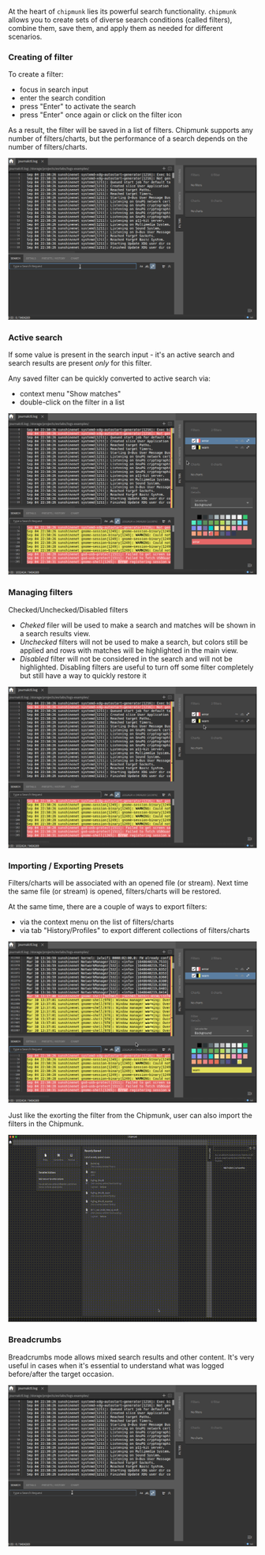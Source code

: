 At the heart of `chipmunk` lies its powerful search functionality. `chipmunk` allows you to create sets of diverse search conditions (called filters), combine them, save them, and apply them as needed for different scenarios.

### Creating of filter

To create a filter:

- focus in search input
- enter the search condition
- press "Enter" to activate the search
- press "Enter" once again or click on the filter icon

As a result, the filter will be saved in a list of filters.
Chipmunk supports any number of filters/charts, but the performance of a search depends on the number of filters/charts.

![Creating of filters](assets/search/filters_create.gif)

### Active search

If some value is present in the search input - it's an active search and search results are present *only* for this filter.

Any saved filter can be quickly converted to active search via:
- context menu "Show matches"
- double-click on the filter in a list

![Active filter](assets/search/filters_show_matches.gif)

### Managing filters

Checked/Unchecked/Disabled filters

- *Cheked* filer will be used to make a search and matches will be shown in a search results view.
- *Unchecked* filters will not be used to make a search, but colors still be applied and rows with matches will be highlighted in the main view.
- *Disabled* filter will not be considered in the search and will not be highlighted. Disabling filters are useful to turn off some filter completely but still have a way to quickly restore it

![Filters manipulation](assets/search/filters_enable_disable.gif)

### Importing / Exporting Presets

Filters/charts will be associated with an opened file (or stream). Next time the same file (or stream) is opened, filters/charts will be restored.

At the same time, there are a couple of ways to export filters:

- via the context menu on the list of filters/charts
- via tab "History/Profiles" to export different collections of filters/charts

![Import/Export](assets/search/importing.gif)

Just like the exorting the filter from the Chipmunk, user can also import the 
filters in the Chipmunk.

![Import Filter](assets/search/import_filter.gif)



### Breadcrumbs

Breadcrumbs mode allows mixed search results and other content. It's very useful in cases when it's essential to understand what was logged before/after the target occasion.

![Breadcrumbs mode](assets/search/breadcrumbs.gif)

